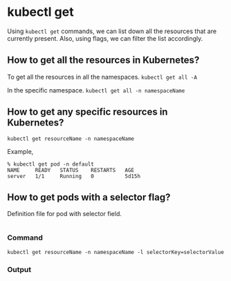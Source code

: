 # kubectl get
Using `kubectl get` commands, we can list down all the resources that are currently present. Also, using flags, we can filter the list accordingly.

## How to get all the resources in Kubernetes?
To get all the resources in all the namespaces.
`kubectl get all -A`

In the specific namespace.
`kubectl get all -n namespaceName`

## How to get any specific resources in Kubernetes?
`kubectl get resourceName -n namespaceName`

Example,
```
% kubectl get pod -n default
NAME     READY   STATUS    RESTARTS   AGE
server   1/1     Running   0          5d15h
```

## How to get pods with a selector flag?
Definition file for pod with selector field.
```

```
### Command
`kubectl get resourceName -n namespaceName -l selectorKey=selectorValue`

### Output
